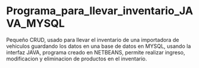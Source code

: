 # Programa_para_llevar_inventario_JAVA_MYSQL
Pequeño CRUD, usado para llevar el inventario de una importadora de vehiculos guardando los datos en una base de datos en MYSQL, usando la interfaz JAVA, programa creado en NETBEANS, permite realizar ingreso, modificacion y eliminacion  de productos en el inventario.
